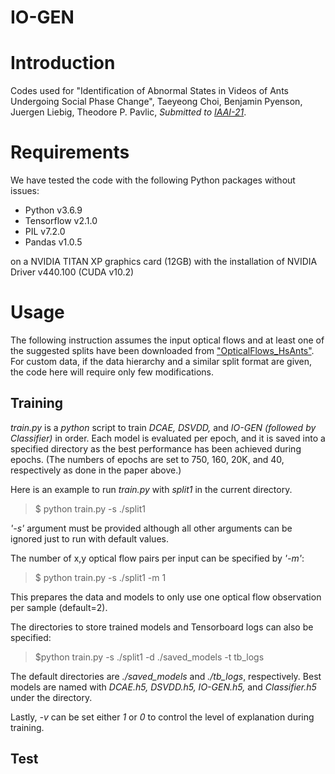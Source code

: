 # IO-GEN

# Introduction

Codes used for 
"Identification of Abnormal States in Videos of Ants Undergoing Social Phase Change",
Taeyeong Choi, Benjamin Pyenson, Juergen Liebig, Theodore P. Pavlic, 
*Submitted to [IAAI-21](https://aaai.org/Conferences/AAAI-21/iaai-21-call/)*. 

# Requirements
We have tested the code with the following Python packages without issues:
- Python v3.6.9
- Tensorflow v2.1.0
- PIL v7.2.0
- Pandas v1.0.5

on a NVIDIA TITAN XP graphics card (12GB) with the installation of NVIDIA Driver v440.100 (CUDA v10.2)

# Usage 

The following instruction assumes the input optical flows and at least one of the suggested splits have been downloaded from ["OpticalFlows_HsAnts"](https://github.com/ctyeong/OpticalFlows_HsAnts). For custom data, if the data hierarchy and a similar split format are given, the code here will require only few modifications.

## Training 
*train.py* is a *python* script to train *DCAE, DSVDD,* and *IO-GEN (followed by Classifier)* in order. Each model is evaluated per epoch, and it is saved into a specified directory as the best performance has been achieved during epochs. (The numbers of epochs are set to 750, 160, 20K, and 40, respectively as done in the paper above.)

Here is an example to run *train.py* with *split1* in the current directory.
> $ python train.py -s ./split1

*'-s'* argument must be provided although all other arguments can be ignored just to run with default values.

The number of x,y optical flow pairs per input can be specified by *'-m'*: 
> $ python train.py -s ./split1 -m 1

This prepares the data and models to only use one optical flow observation per sample (default=2).

The directories to store trained models and Tensorboard logs can also be specified:
> $python train.py -s ./split1 -d ./saved_models -t tb_logs

The default directories are *./saved_models* and *./tb_logs*, respectively. Best models are named with *DCAE.h5, DSVDD.h5, IO-GEN.h5,* and *Classifier.h5* under the directory.

Lastly, *-v* can be set either *1* or *0* to control the level of explanation during training. 

## Test
